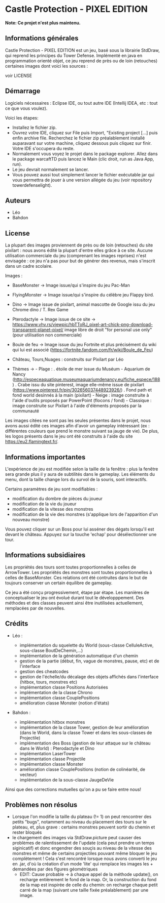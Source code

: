 # Castle Protection - PIXEL EDITION


**Note: Ce projet n'est plus maintenu.** 

## ********Informations générales********

Castle Protection - PIXEL EDITION est un jeu, basé sous la librairie StdDraw, qui reprend les principes du Tower Defense.
Implémenté en java en programmation orienté objet, ce jeu reprend de près ou de loin (retouches) certaines images dont voici les sources :

voir LICENSE


## ********Démarrage********

Logiciels nécessaires : Eclipse IDE, ou tout autre IDE (Intellij IDEA, etc : tout ce que vous voulez).

Voici les étapes:
- Installez le fichier zip.
- Ouvrez votre IDE, cliquez sur File puis Import, "Existing project [...] puis enfin archive file. Recherchez le fichier zip
préalablement installé auparavant sur votre machine, cliquez dessous puis cliquez sur finir. Votre IDE s'occupera du reste.
- Normalement vous voyez le projet dans le package explorer. Allez dans le package warcaftTD puis lancez le Main (clic droit, run as Java App, run).
- Le jeu devrait normalement se lancer.
- Vous pouvez aussi tout simplement lancer le fichier exécutable jar qui vous permettra de jouer à une version allégée du jeu (voir repository towerdefenselight).


## ********Auteurs********

- Léo
- Bahdon


## ********License********
La plupart des images proviennent de près ou de loin (retouches) du site pixilart : nous avons édité la plupart d'entre elles grâce à ce site.
Aucune utilisation commerciale du jeu (comprenant les images reprises) n'est envisagée : ce jeu n'a pas pour but de générer des revenus, mais s'inscrit dans un cadre scolaire.

Images : 

- BaseMonster -> Image issue/qui s'inspire du jeu Pac-Man
- FlyingMonster -> Image issue/qui s'inspire du célèbre jeu Flappy bird.
- Dino -> Image issue de pixilart, animal mascotte de Google issu du jeu Chrome dino / T. Rex Game
- Pterodactyle -> Image issue de ce site -> https://www.vhv.rs/viewpic/hbTToRJ_pixel-art-chick-png-download-transparent-planet-pixel/
				image libre de droit "for personal use only" (pour utilisation non commerciale)
				
- Boule de feu -> Image issue du jeu Fortnite et plus précisément du wiki qui lui est associé (https://fortnite.fandom.com/fr/wiki/Boule_de_Feu)
- Château, Tours,Nuages : construits sur Pixilart par Léo
 

- Thèmes ->
			- Plage : . étoile de mer issue du Muséum - Aquarium de Nancy (http://especeaquatique.museumaquariumdenancy.eu/fiche_espece/188)
					  . Crabe issu du site pinterest, image elle-même issue de pixilart (https://www.pinterest.fr/pin/302656037448923926/)
					  . Fond path et fond world desinnés à la main (pixilart)
			- Neige : image construite à l'aide d'outils proposés par PowerPoint (flocons / fond)
			- Classique : image construite sur Pixilart à l'aide d'éléments proposés par la communauté		  

Les images citées ne sont pas les seules présentes dans le projet, nous avons aussi édité ces images afin d'avoir un gameplay 
intéressant (ex : différentes couleurs que prend le monstre suivant sa jauge de vie).
De plus, les logos présents dans le jeu ont été construits à l'aide du site https://eu2.flamingtext.fr/.

## ********Informations importantes********

L'expérience de jeu est modifiée selon la taille de la fenêtre : plus la fenêtre sera grande plus il y aura de subtilités dans le gameplay.
Les éléments du menu, dont la taille change lors du survol de la souris, sont interactifs.

Certains paramètres de jeu sont modifiables :
- modification du dombre de pièces du joueur
- modification de la vie du joueur
- modification de la vitesse des monstres
- modification de la vie des monstres (s'applique lors de l'apparition d'un nouveau monstre)

Vous pouvez cliquer sur un Boss pour lui asséner des dégats lorsqu'il est devant le château.
Appuyez sur la touche 'echap' pour désélectionner une tour.


## ********Informations subsidiaires********
Les propriétés des tours sont toutes proportionnelles à celles de ArrowTower.
Les propriétés des monstres sont toutes proportionnelles à celles de BaseMonster.
Ces relations ont été contruites dans le but de toujours conserver un certain équilibre de gameplay.

Ce jeu a été conçu progressivement, étape par étape.
Les manières de conceptualiser le jeu ont évolué durant tout le développpement. 
Des méthodes et des classes peuvent ainsi être inutilisées actuellement, remplacées par de nouvelles. 


## ********Crédits********

 - Léo : 
 	- implémentation du squelette du World (sous-classe CelluleActive, sous-classe BoutDeChemin,...)
 	- implémentation de la génération automatique d'un chemin
 	- gestion de la partie (début, fin, vague de monstres, pause, etc) et de l'interface
 	- gestion des cheatcodes
 	- gestion de l'échelle/du décalage des objets affichés dans l'interface (hitbox, tours, monstres etc)
 	- implémentation classe Positions Autorisées
 	- implémentation de la classe Chrono
 	- implémentation classe CouplePositions
 	- amélioration classe Monster (notion d'états)
 
 - Bahdon :
	- implémentation hitbox monstres 
	- implémentation de la classe Tower, gestion de leur amélioration (dans le World, dans la classe Tower et dans les sous-classes de Projectile)
	- implémentation des Boss (gestion de leur attaque sur le château dans le World) : Pterodactyle et Dino
	- implémentation LaserTower
	- implémentation classe Projectile
	- implémentation classe Monster
	- amélioration classe CouplePositions (notion de colinéarité, de vecteur)
	- implémentation de la sous-classe JaugeDeVie
	
	
Ainsi que des corrections mutuelles qu'on a pu se faire entre nous!

## ********Problèmes non résolus********
- Lorsque l'on modifie la taille du plateau (!= 1) on peut rencontrer des petits "bugs", notamment au niveau du placement des tours sur le plateau, et, plus grave : certains monstres peuvent sortir du chemin et rester bloqués
- le chargement des images via StdDraw.picture peut causer des problèmes de ralentissement de l'update (cela peut prendre un temps siginicatif) et donc engendrer des souçis au niveau de la vitesse des monstres et même de certains projectiles pouvant même bloquer le jeu complètement ! Cela s'est rencontré lorsque nous avons converti le jeu en .jar, d'où la création d'un mode 'lite' qui remplace les images les + demandées par des figures géométriques
	- EDIT: Cause probable -> à chaque appel de la méthode update(), on recharge entièrement le fond de la map. Or, la construction du fond de la map est inspirée de celle du chemin: on recharge chaque petit carré de la map (suivant une taille fixée préalablement) par une image.

